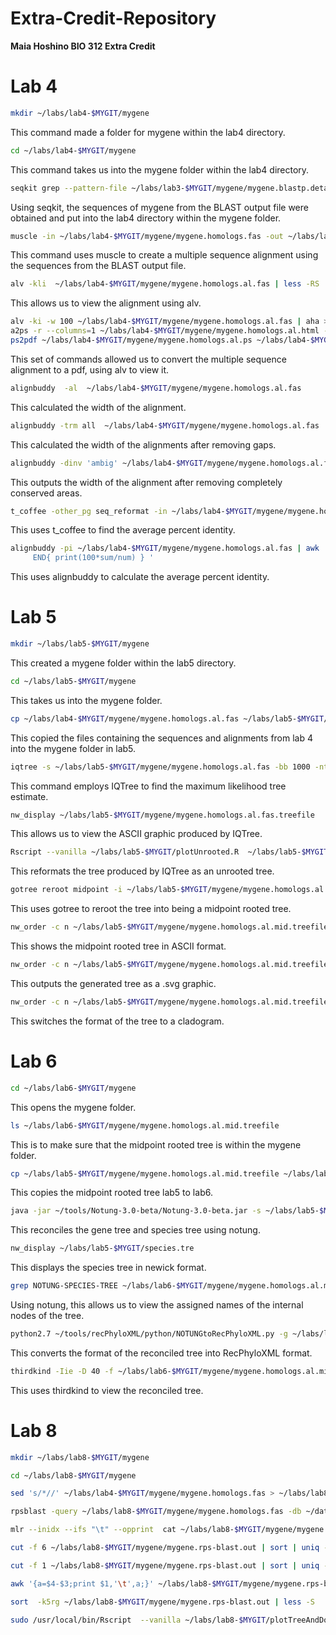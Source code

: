 # Extra-Credit-Repository
**Maia Hoshino BIO 312 Extra Credit**
# Lab 4
```bash
mkdir ~/labs/lab4-$MYGIT/mygene
```
This command made a folder for mygene within the lab4 directory.
```bash
cd ~/labs/lab4-$MYGIT/mygene
```
This command takes us into the mygene folder within the lab4 directory.
```bash
seqkit grep --pattern-file ~/labs/lab3-$MYGIT/mygene/mygene.blastp.detail.filtered.out ~/labs/lab3-$MYGIT/allprotein.fas > ~/labs/lab4-$MYGIT/mygene/mygene.homologs.fas
```
Using seqkit, the sequences of mygene from the BLAST output file were obtained and put into the lab4 directory within the mygene folder. 
```bash
muscle -in ~/labs/lab4-$MYGIT/mygene/mygene.homologs.fas -out ~/labs/lab4-$MYGIT/mygene/mygene.homologs.al.fas
```
This command uses muscle to create a multiple sequence alignment using the sequences from the BLAST output file. 
```bash
alv -kli  ~/labs/lab4-$MYGIT/mygene/mygene.homologs.al.fas | less -RS
```
This allows us to view the alignment using alv. 
```bash
alv -ki -w 100 ~/labs/lab4-$MYGIT/mygene/mygene.homologs.al.fas | aha > ~/labs/lab4-$MYGIT/mygene/mygene.homologs.al.html
a2ps -r --columns=1 ~/labs/lab4-$MYGIT/mygene/mygene.homologs.al.html -o ~/labs/lab4-$MYGIT/mygene/mygene.homologs.al.ps
ps2pdf ~/labs/lab4-$MYGIT/mygene/mygene.homologs.al.ps ~/labs/lab4-$MYGIT/mygene/mygene.homologs.al.pdf
```
This set of commands allowed us to convert the multiple sequence alignment to a pdf, using alv to view it. 
```bash
alignbuddy  -al  ~/labs/lab4-$MYGIT/mygene/mygene.homologs.al.fas
```
This calculated the width of the alignment.
```bash
alignbuddy -trm all  ~/labs/lab4-$MYGIT/mygene/mygene.homologs.al.fas | alignbuddy  -al
```
This calculated the width of the alignments after removing gaps.
```bash
alignbuddy -dinv 'ambig' ~/labs/lab4-$MYGIT/mygene/mygene.homologs.al.fas | alignbuddy  -al
```
This outputs the width of the alignment after removing completely conserved areas.
```bash
t_coffee -other_pg seq_reformat -in ~/labs/lab4-$MYGIT/mygene/mygene.homologs.al.fas -output sim
```
This uses t_coffee to find the average percent identity.
```bash
alignbuddy -pi ~/labs/lab4-$MYGIT/mygene/mygene.homologs.al.fas | awk ' (NR>2)  { for (i=2;i<=NF  ;i++){ sum+=$i;num++} }
     END{ print(100*sum/num) } '
```
This uses alignbuddy to calculate the average percent identity. 

# Lab 5
```bash
mkdir ~/labs/lab5-$MYGIT/mygene
```
This created a mygene folder within the lab5 directory.
```bash
cd ~/labs/lab5-$MYGIT/mygene
```
This takes us into the mygene folder.
```bash
cp ~/labs/lab4-$MYGIT/mygene/mygene.homologs.al.fas ~/labs/lab5-$MYGIT/mygene/mygene.homologs.al.fas
```
This copied the files containing the sequences and alignments from lab 4 into the mygene folder in lab5.
```bash
iqtree -s ~/labs/lab5-$MYGIT/mygene/mygene.homologs.al.fas -bb 1000 -nt 2
```
This command employs IQTree to find the maximum likelihood tree estimate. 
```bash
nw_display ~/labs/lab5-$MYGIT/mygene/mygene.homologs.al.fas.treefile
```
This allows us to view the ASCII graphic produced by IQTree.
```bash
Rscript --vanilla ~/labs/lab5-$MYGIT/plotUnrooted.R  ~/labs/lab5-$MYGIT/mygene/mygene.homologs.al.fas.treefile ~/labs/lab5-$MYGIT/mygene/mygene.homologs.al.fas.treefile.pdf 0.4
```
This reformats the tree produced by IQTree as an unrooted tree. 
```bash
gotree reroot midpoint -i ~/labs/lab5-$MYGIT/mygene/mygene.homologs.al.fas.treefile -o ~/labs/lab5-$MYGIT/mygene/mygene.homologs.al.mid.treefile
```
This uses gotree to reroot the tree into being a midpoint rooted tree. 
```bash
nw_order -c n ~/labs/lab5-$MYGIT/mygene/mygene.homologs.al.mid.treefile  | nw_display -
```
This shows the midpoint rooted tree in ASCII format.
```bash
nw_order -c n ~/labs/lab5-$MYGIT/mygene/mygene.homologs.al.mid.treefile | nw_display -w 1000 -b 'opacity:0' -s  >  ~/labs/lab5-$MYGIT/mygene/mygene.homologs.al.mid.treefile.svg -
```
This outputs the generated tree as a .svg graphic.
```bash
nw_order -c n ~/labs/lab5-$MYGIT/mygene/mygene.homologs.al.mid.treefile | nw_topology - | nw_display -s  -w 1000 > ~/labs/lab5-$MYGIT/mygene/mygene.homologs.al.midCl.treefile.svg -
```
This switches the format of the tree to a cladogram. 

# Lab 6
```bash
cd ~/labs/lab6-$MYGIT/mygene
```
This opens the mygene folder.
```bash
ls ~/labs/lab6-$MYGIT/mygene/mygene.homologs.al.mid.treefile  
```
This is to make sure that the midpoint rooted tree is within the mygene folder.
```bash
cp ~/labs/lab5-$MYGIT/mygene/mygene.homologs.al.mid.treefile ~/labs/lab6-$MYGIT/mygene/mygene.homologs.al.mid.treefile
```
This copies the midpoint rooted tree lab5 to lab6.
```bash 
java -jar ~/tools/Notung-3.0-beta/Notung-3.0-beta.jar -s ~/labs/lab5-$MYGIT/species.tre -g ~/labs/lab6-$MYGIT/mygene/mygene.homologs.al.mid.treefile --reconcile --speciestag prefix --savepng --events --outputdir ~/labs/lab6-$MYGIT/mygene/
```
This reconciles the gene tree and species tree using notung.
```bash
nw_display ~/labs/lab5-$MYGIT/species.tre
```
This displays the species tree in newick format.
```bash
grep NOTUNG-SPECIES-TREE ~/labs/lab6-$MYGIT/mygene/mygene.homologs.al.mid.treefile.reconciled | sed -e "s/^\[&&NOTUNG-SPECIES-TREE//" -e "s/\]/;/" | nw_display -
```
Using notung, this allows us to view the assigned names of the internal nodes of the tree.
```bash
python2.7 ~/tools/recPhyloXML/python/NOTUNGtoRecPhyloXML.py -g ~/labs/lab6-$MYGIT/mygene/mygene.homologs.al.mid.treefile.reconciled --include.species
```
This converts the format of the reconciled tree into RecPhyloXML format. 
```bash
thirdkind -Iie -D 40 -f ~/labs/lab6-$MYGIT/mygene/mygene.homologs.al.mid.treefile.reconciled.xml -o  ~/labs/lab6-$MYGIT/mygene/mygene.homologs.al.mid.treefile.reconciled.svg
```
This uses thirdkind to view the reconciled tree. 

# Lab 8

```bash
mkdir ~/labs/lab8-$MYGIT/mygene
```

```bash
cd ~/labs/lab8-$MYGIT/mygene
```

```bash
sed 's/*//' ~/labs/lab4-$MYGIT/mygene/mygene.homologs.fas > ~/labs/lab8-$MYGIT/mygene/mygene.homologs.fas
```

```bash
rpsblast -query ~/labs/lab8-$MYGIT/mygene/mygene.homologs.fas -db ~/data/Pfam -out ~/labs/lab8-$MYGIT/mygene/mygene.rps-blast.out  -outfmt "6 qseqid qlen qstart qend evalue stitle" -evalue .0000000001
```

```bash
mlr --inidx --ifs "\t" --opprint  cat ~/labs/lab8-$MYGIT/mygene/mygene.rps-blast.out | tail -n +2 | less -S
```

```bash
cut -f 6 ~/labs/lab8-$MYGIT/mygene/mygene.rps-blast.out | sort | uniq -c
```

```bash
cut -f 1 ~/labs/lab8-$MYGIT/mygene/mygene.rps-blast.out | sort | uniq -c
```

```bash
awk '{a=$4-$3;print $1,'\t',a;}' ~/labs/lab8-$MYGIT/mygene/mygene.rps-blast.out |  sort  -k2nr
```

```bash
sort  -k5rg ~/labs/lab8-$MYGIT/mygene/mygene.rps-blast.out | less -S
```

```bash
sudo /usr/local/bin/Rscript  --vanilla ~/labs/lab8-$MYGIT/plotTreeAndDomains.r ~/labs/lab5-$MYGIT/mygene/mygene.homologs.al.mid.treefile ~/labs/lab8-$MYGIT/mygene/mygene.rps-blast.out ~/labs/lab8-$MYGIT/mygene/mygene.tree.rps.pdf
```
